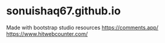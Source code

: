 # sonuishaq67.github.io
Made with bootstrap studio
resources 
https://comments.app/
https://www.hitwebcounter.com/
